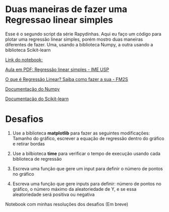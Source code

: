 # Duas maneiras de fazer uma Regressao linear simples

Esse é o segundo script da série Rapydinhas. Aqui eu faço um código para plotar uma regressão linear simples, porém mostro duas maneiras diferentes de fazer. Uma, usando a biblioteca Numpy, a outra usando a biblioteca Scikit-learn

[Link do notebook:](https://colab.research.google.com/drive/1L-s9zVK6URe-MB9GL6Vx41pTyZfxz8rY#scrollTo=9P6fg6jpfxMl)

[Aula em PDF: Regressão linear simples - IME USP](https://github.com/Patotricks15/Rapydinhas/blob/main/Regress%C3%A3o%20linear%20simples%20(Numpy%20e%20Scikit-learn)/Regress%C3%A3o%20linear%20simples%20-%20IME%20USP.pdf)

[O que é Regressão Linear? Saiba como fazer a sua - FM2S](https://www.fm2s.com.br/regressao-linear-economizar-milhoes/)

[Documentação do Numpy](https://numpy.org/doc/)

[Documentação do Scikit-learn](https://scikit-learn.org/stable/)

# Desafios

1. Use a biblioteca **matplotlib** para fazer as seguintes modificações: Tamanho do gráfico, escrever a equação de regressão dentro do gráfico e retirar bordas

2. Use a bilbioteca **time** para verificar o tempo de execução usando cada biblioteca de regressão

3. Escreva uma função que gere um input para definir o número de pontos no gráfico

4. Escreva uma função que gere inputs para definir: número de pontos no gráfico, o número máximo da aleatoriedade de Y, e se essa aleatoriedade será positiva ou negativa

Notebook com minhas resoluções dos desafios (Em breve)

